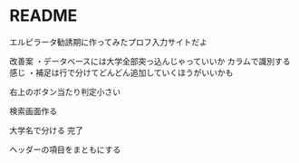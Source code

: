 # README

エルピラータ勧誘期に作ってみたプロフ入力サイトだよ

改善案
・データベースには大学全部突っ込んじゃっていいか
カラムで識別する感じ
・補足は行で分けてどんどん追加していくほうがいいかも

右上のボタン当たり判定小さい

検索画面作る

大学名で分ける 完了

ヘッダーの項目をまともにする
